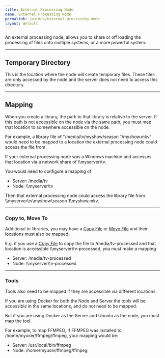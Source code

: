 ```yaml
---
title: External Processing Node
name: External Processing Node
permalink: /guides/external-processing-node
layout: default
---
```


An external processing node, allows you to share or off loading the processing of files onto multiple systems, or a more powerful system.

---

## Temporary Directory
This is the location where the node will create temporary files.  These files are only accessed by the node and the server does not need to access this directory.

---

## Mapping
When you create a library, the path to that library is relative to the server.  If this path is not accessible on the node via the same path, you must map that location to somewhere accessible on the node.

For example, a library file of "/media/tv/myshow/season 1/myshow.mkv" would need to be mapped to a location the external processing node could access the file from.

If your external processing node was a Windows machine and accesses that location via a network share of \\\\myserver\\tv.  

You would need to configure a mapping of
- Server: /media/tv
- Node: \\\\myserver\\tv

Then that external processing node could access the library file from \\\\myserver\\tv\\myshow\\season 1\\myshow.mkv.

---

### Copy to, Move To 
Additional to libraries, you may have a [Copy File](/plugins/basic-nodes/copy-file) or [Move File](/plugins/basic-nodes/move-file) and their locations must also be mapped.

E.g. if you use a [Copy File](/plugins/basic-nodes/copy-file) to copy the file to /media/tv-processed and that location is accessible \\\\myserver\\tv-processed, you must make a mapping
- Server: /media/tv-processed
- Node: \\\\myserver\\tv-processed

---

### Tools 
Tools also need to be mapped if they are accessible via different locations.

If you are using Docker for both the Node and Server the tools will be accessible in the same locations, and do not need to be mapped.

But if you are using Docker as the Server and Ubuntu as the node, you must map the tool.  

For example, to map FFMPEG, if FFMPEG was installed to /home/myuser/ffmpeg/ffmpeg, your mapping would be:

- Server: /usr/local/bin/ffmpeg
- Node: /home/myuser/ffmpeg/ffmpeg


